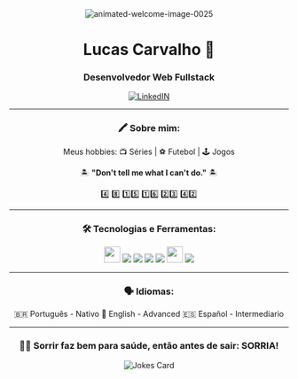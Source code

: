 <div align="center">
 <img src="https://www.animatedimages.org/data/media/707/animated-welcome-image-0025.gif" border="0" alt="animated-welcome-image-0025" />

<h1 align="center"> Lucas Carvalho 🤘 </h1>
<h3 align="center"> Desenvolvedor Web Fullstack </h3> 

  <a target="_blank" href="https://www.linkedin.com/in/lucas-carvalho-de-medeiros-92359a235/">
  <img alt="LinkedIN" src="https://img.shields.io/badge/LinkedIn-0077B5?style=for-the-badge&logo=linkedin&logoColor=white" />
  </a>
 
  _________________________________________________________________________________________________________________________________________
### :crayon: Sobre mim:
 Meus hobbies: 📺 Séries | ⚽ Futebol | 🕹 Jogos
 
 🏝 **"Don't tell me what I can't do."** 🏝
 
 4️⃣ 8️⃣ 1️⃣5️⃣ 1️⃣6️⃣ 2️⃣3️⃣ 4️⃣2️⃣
  _________________________________________________________________________________________________________________________________________

### 🛠️ Tecnologias e Ferramentas:

<img height="29" src="https://img.shields.io/badge/HTML5-E34F26?style=for-the-badge&logo=html5&logoColor=white">
<img heigth="20" src="https://img.shields.io/badge/CSS3-1572B6?style=for-the-badge&logo=css3&logoColor=white">
<img heigth="20" src="https://img.shields.io/badge/JavaScript-F7DF1E?style=for-the-badge&logo=javascript&logoColor=black">
<img heigth="20" src="https://img.shields.io/badge/React-31A8FF?style=for-the-badge&logo=react&logoColor=black">
<img heigth="20" src="https://img.shields.io/badge/Redux-FFC857?style=for-the-badge&logo=redux&logoColor=231123">
<img height="29" src="https://img.shields.io/badge/Figma-F24E1E?style=for-the-badge&logo=figma&logoColor=white">
<img heigth="20" src="https://img.shields.io/badge/Bootstrap-563D7C?style=for-the-badge&logo=bootstrap&logoColor=white">


	
_________________________________________________________________________________________________________________________________________	

### 🗣 Idiomas:
🇧🇷 Português - Nativo
🏴󠁧󠁢󠁥󠁮󠁧󠁿 English - Advanced
🇪🇸 Español - Intermediario


_________________________________________________________________________________________________________________________________________	


 ### :hand_over_mouth::wave: Sorrir faz bem para saúde, então antes de sair: SORRIA! 
 ![Jokes Card](https://readme-jokes.vercel.app/api)
</div>	
